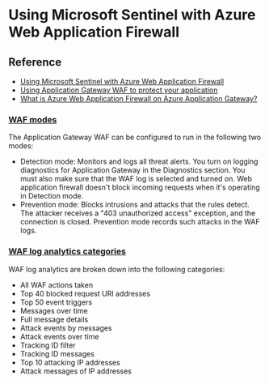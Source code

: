 # Using Microsoft Sentinel with Azure Web Application Firewall

## Reference
* [Using Microsoft Sentinel with Azure Web Application Firewall](https://learn.microsoft.com/en-us/azure/web-application-firewall/waf-sentinel)
* [Using Application Gateway WAF to protect your application](https://learn.microsoft.com/en-us/azure/active-directory/app-proxy/application-proxy-application-gateway-waf)
* [What is Azure Web Application Firewall on Azure Application Gateway?](https://learn.microsoft.com/en-us/azure/web-application-firewall/ag/ag-overview)

### [WAF modes](https://learn.microsoft.com/en-us/azure/web-application-firewall/ag/ag-overview#waf-modes)
The Application Gateway WAF can be configured to run in the following two modes: <br>
* Detection mode: Monitors and logs all threat alerts. You turn on logging diagnostics for Application Gateway in the Diagnostics section. You must also make sure that the WAF log is selected and turned on. Web application firewall doesn't block incoming requests when it's operating in Detection mode.
* Prevention mode: Blocks intrusions and attacks that the rules detect. The attacker receives a "403 unauthorized access" exception, and the connection is closed. Prevention mode records such attacks in the WAF logs.

### [WAF log analytics categories](https://learn.microsoft.com/en-us/azure/web-application-firewall/waf-sentinel#waf-log-analytics-categories)
WAF log analytics are broken down into the following categories: <br>
* All WAF actions taken
* Top 40 blocked request URI addresses
* Top 50 event triggers
* Messages over time
* Full message details
* Attack events by messages
* Attack events over time
* Tracking ID filter
* Tracking ID messages
* Top 10 attacking IP addresses
* Attack messages of IP addresses
